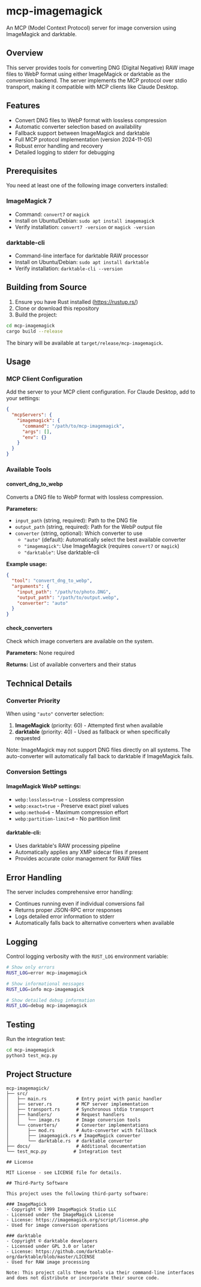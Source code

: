 # mcp-imagemagick

An MCP (Model Context Protocol) server for image conversion using ImageMagick and darktable.

## Overview

This server provides tools for converting DNG (Digital Negative) RAW image files to WebP format using either ImageMagick or darktable as the conversion backend. The server implements the MCP protocol over stdio transport, making it compatible with MCP clients like Claude Desktop.

## Features

- Convert DNG files to WebP format with lossless compression
- Automatic converter selection based on availability
- Fallback support between ImageMagick and darktable
- Full MCP protocol implementation (version 2024-11-05)
- Robust error handling and recovery
- Detailed logging to stderr for debugging

## Prerequisites

You need at least one of the following image converters installed:

### ImageMagick 7
- Command: `convert7` or `magick`
- Install on Ubuntu/Debian: `sudo apt install imagemagick`
- Verify installation: `convert7 -version` or `magick -version`

### darktable-cli
- Command-line interface for darktable RAW processor
- Install on Ubuntu/Debian: `sudo apt install darktable`
- Verify installation: `darktable-cli --version`

## Building from Source

1. Ensure you have Rust installed (https://rustup.rs/)
2. Clone or download this repository
3. Build the project:

```bash
cd mcp-imagemagick
cargo build --release
```

The binary will be available at `target/release/mcp-imagemagick`.

## Usage

### MCP Client Configuration

Add the server to your MCP client configuration. For Claude Desktop, add to your settings:

```json
{
  "mcpServers": {
    "imagemagick": {
      "command": "/path/to/mcp-imagemagick",
      "args": [],
      "env": {}
    }
  }
}
```

### Available Tools

#### convert_dng_to_webp

Converts a DNG file to WebP format with lossless compression.

**Parameters:**
- `input_path` (string, required): Path to the DNG file
- `output_path` (string, required): Path for the WebP output file
- `converter` (string, optional): Which converter to use
  - `"auto"` (default): Automatically select the best available converter
  - `"imagemagick"`: Use ImageMagick (requires `convert7` or `magick`)
  - `"darktable"`: Use darktable-cli

**Example usage:**
```json
{
  "tool": "convert_dng_to_webp",
  "arguments": {
    "input_path": "/path/to/photo.DNG",
    "output_path": "/path/to/output.webp",
    "converter": "auto"
  }
}
```

#### check_converters

Check which image converters are available on the system.

**Parameters:** None required

**Returns:** List of available converters and their status

## Technical Details

### Converter Priority

When using `"auto"` converter selection:
1. **ImageMagick** (priority: 60) - Attempted first when available
2. **darktable** (priority: 40) - Used as fallback or when specifically requested

Note: ImageMagick may not support DNG files directly on all systems. The auto-converter will automatically fall back to darktable if ImageMagick fails.

### Conversion Settings

#### ImageMagick WebP settings:
- `webp:lossless=true` - Lossless compression
- `webp:exact=true` - Preserve exact pixel values
- `webp:method=6` - Maximum compression effort
- `webp:partition-limit=0` - No partition limit

#### darktable-cli:
- Uses darktable's RAW processing pipeline
- Automatically applies any XMP sidecar files if present
- Provides accurate color management for RAW files

## Error Handling

The server includes comprehensive error handling:
- Continues running even if individual conversions fail
- Returns proper JSON-RPC error responses
- Logs detailed error information to stderr
- Automatically falls back to alternative converters when available

## Logging

Control logging verbosity with the `RUST_LOG` environment variable:

```bash
# Show only errors
RUST_LOG=error mcp-imagemagick

# Show informational messages
RUST_LOG=info mcp-imagemagick

# Show detailed debug information
RUST_LOG=debug mcp-imagemagick
```

## Testing

Run the integration test:

```bash
cd mcp-imagemagick
python3 test_mcp.py
```

## Project Structure

```
mcp-imagemagick/
├── src/
│   ├── main.rs           # Entry point with panic handler
│   ├── server.rs         # MCP server implementation
│   ├── transport.rs      # Synchronous stdio transport
│   ├── handlers/         # Request handlers
│   │   └── image.rs      # Image conversion tools
│   └── converters/       # Converter implementations
│       ├── mod.rs        # Auto-converter with fallback
│       ├── imagemagick.rs # ImageMagick converter
│       └── darktable.rs  # darktable converter
├── docs/                 # Additional documentation
└── test_mcp.py          # Integration test

## License

MIT License - see LICENSE file for details.

## Third-Party Software

This project uses the following third-party software:

### ImageMagick
- Copyright © 1999 ImageMagick Studio LLC
- Licensed under the ImageMagick License
- License: https://imagemagick.org/script/license.php
- Used for image conversion operations

### darktable
- Copyright © darktable developers
- Licensed under GPL 3.0 or later
- License: https://github.com/darktable-org/darktable/blob/master/LICENSE
- Used for RAW image processing

Note: This project calls these tools via their command-line interfaces and does not distribute or incorporate their source code.